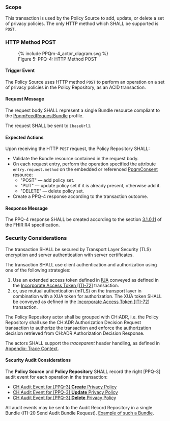 ### Scope

This transaction is used by the Policy Source to add, update, or delete a set of privacy policies. The only HTTP
method which SHALL be supported is `POST`.

### HTTP Method POST

<figure>
  {% include PPQm-4_actor_diagram.svg %}
  <figcaption>Figure 5: PPQ-4: HTTP Method POST</figcaption>
</figure>

#### Trigger Event

The Policy Source uses HTTP method `POST` to perform an operation on a set of privacy policies in the Policy Repository,
as an ACID transaction.

#### Request Message

The request body SHALL represent a single Bundle resource compliant to the
[PpqmFeedRequestBundle](StructureDefinition-PpqmFeedRequestBundle.html) profile.

The request SHALL be sent to `[baseUrl]`.

#### Expected Actions

Upon receiving the HTTP `POST` request, the Policy Repository SHALL:
- Validate the Bundle resource contained in the request body.
- On each request entry, perform the operation specified the attribute `entry.request.method` on the embedded or
referenced [PpqmConsent](StructureDefinition-PpqmConsent.html) resource:
  - "POST" — add policy set.
  - "PUT" — update policy set if it is already present, otherwise add it.
  - "DELETE" — delete policy set.
- Create a PPQ-4 response according to the transaction outcome.

#### Response Message

The PPQ-4 response SHALL be created according to the section
[3.1.0.11](https://hl7.org/fhir/R4/http.html#transaction) of the FHIR R4 specification.

### Security Considerations

The transaction SHALL be secured by Transport Layer Security (TLS) encryption and server authentication with
server certificates.

The transaction SHALL use client authentication and authorization using one of the following strategies:
1. Use an extended access token defined in [IUA](iti-71.html) conveyed as defined in the [Incorporate Access Token [ITI-72]](https://profiles.ihe.net/ITI/IUA/index.html#372-incorporate-access-token-iti-72) transaction.
2. or, use mutual authentication (mTLS) on the transport layer in combination with a XUA token for authorization. The XUA token SHALL be conveyed as defined in the [Incorporate Access Token [ITI-72]](https://profiles.ihe.net/ITI/IUA/index.html#372-incorporate-access-token-iti-72) transaction.

The Policy Repository actor shall be grouped with CH:ADR, i.e. the Policy Repository shall use the CH:ADR Authorization
Decision Request transaction to authorize the transaction and enforce the authorization decision retrieved from CH:ADR
Authorization Decision Response.

The actors SHALL support the _traceparent_ header handling, as defined in [Appendix: Trace Context](tracecontext.html).

#### Security Audit Considerations

The **Policy Source** and **Policy Repository** SHALL record the right [PPQ-3] audit event for each operation in the 
transaction:

- [CH Audit Event for [PPQ-3] **Create** Privacy Policy](StructureDefinition-ChAuditEventPpq3Create.html)
- [CH Audit Event for [PPQ-3] **Update** Privacy Policy](StructureDefinition-ChAuditEventPpq3Update.html)
- [CH Audit Event for [PPQ-3] **Delete** Privacy Policy](StructureDefinition-ChAuditEventPpq3Delete.html)

All audit events may be sent to the Audit Record Repository in a single Bundle (ITI-20 Send Audit Bundle Request).
[Example of such a Bundle](Bundle-ChAuditEventPpq4Example.html).
